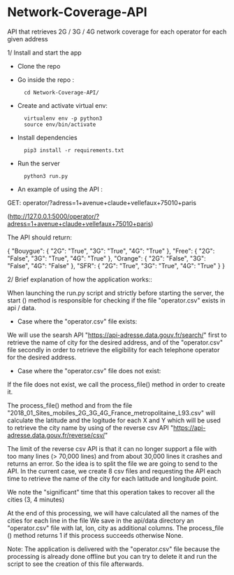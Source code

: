 # Network-Coverage-API
 API that retrieves 2G / 3G / 4G network coverage for each operator for each given address

1/ Install and start the app

- Clone the repo

- Go inside the repo :

		cd Network-Coverage-API/

- Create and activate virtual env:

		virtualenv env -p python3
		source env/bin/activate

- Install dependencies

		pip3 install -r requirements.txt

- Run the server

		python3 run.py

- An example of using the API :

GET: operator/?adress=1+avenue+claude+vellefaux+75010+paris

(http://127.0.0.1:5000/operator/?adress=1+avenue+claude+vellefaux+75010+paris)

The API should return:

{
  "Bouygue": {
    "2G": "True", 
    "3G": "True", 
    "4G": "True"
  }, 
  "Free": {
    "2G": "False", 
    "3G": "True", 
    "4G": "True"
  }, 
  "Orange": {
    "2G": "False", 
    "3G": "False", 
    "4G": "False"
  }, 
  "SFR": {
    "2G": "True", 
    "3G": "True", 
    "4G": "True"
  }
}


2/ Brief explanation of how the application works::

When launching the run.py script and strictly before starting the server, the start () method
is responsible for checking if the file "operator.csv" exists in api / data.

- Case where the "operator.csv" file exists:

We will use the searsh API "https://api-adresse.data.gouv.fr/search/" first to retrieve the name
of city for the desired address, and of the "operator.csv" file secondly in order to retrieve the
eligibility for each telephone operator for the desired address.
 
- Case where the "operator.csv" file does not exist:
  
If the file does not exist, we call the process_file() method in order to create it.

The process_file() method and from the file "2018_01_Sites_mobiles_2G_3G_4G_France_metropolitaine_L93.csv"
will calculate the latitude and the logitude for each X and Y which will be used to retrieve the city name by using
of the reverse csv API "https://api-adresse.data.gouv.fr/reverse/csv/"

The limit of the reverse csv API is that it can no longer support a file with too many lines (> 70,000 lines)
and from about 30,000 lines it crashes and returns an error.
So the idea is to split the file we are going to send to the API. In the current case, we create 8 csv files 
and requesting the API each time to retrieve the name of the city for each latitude and longitude point.

We note the "significant" time that this operation takes to recover all the cities (3, 4 minutes)

At the end of this processing, we will have calculated all the names of the cities for each line in the file
We save in the api/data directory an "operator.csv" file with lat, lon, city as additional columns.
The process_file () method returns 1 if this process succeeds otherwise None.

Note: The application is delivered with the "operator.csv" file because the processing is already done offline
but you can try to delete it and run the script to see the creation of this file afterwards.

